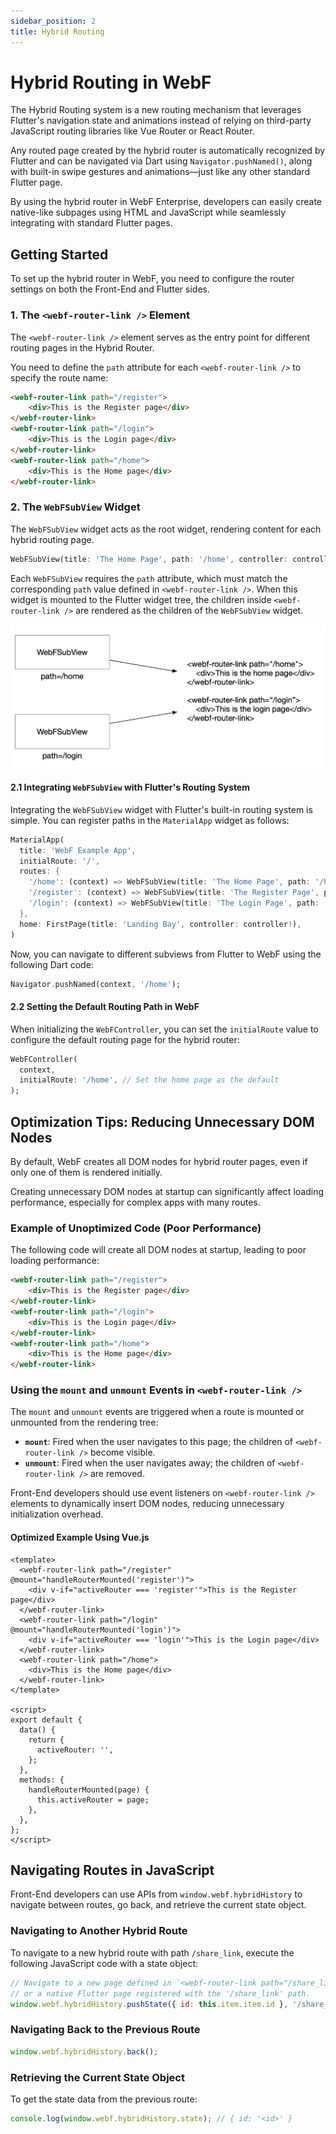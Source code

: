 ```yaml
---
sidebar_position: 2
title: Hybrid Routing
---
```


# Hybrid Routing in WebF

The Hybrid Routing system is a new routing mechanism that leverages Flutter's navigation state and animations instead of relying on third-party JavaScript routing libraries like Vue Router or React Router.

Any routed page created by the hybrid router is automatically recognized by Flutter and can be navigated via Dart using `Navigator.pushNamed()`, along with built-in swipe gestures and animations—just like any other standard Flutter page.

By using the hybrid router in WebF Enterprise, developers can easily create native-like subpages using HTML and JavaScript while seamlessly integrating with standard Flutter pages.

## Getting Started

To set up the hybrid router in WebF, you need to configure the router settings on both the Front-End and Flutter sides.

### 1. The `<webf-router-link />` Element

The `<webf-router-link />` element serves as the entry point for different routing pages in the Hybrid Router.

You need to define the `path` attribute for each `<webf-router-link />` to specify the route name:

```html
<webf-router-link path="/register">
    <div>This is the Register page</div>
</webf-router-link>
<webf-router-link path="/login">
    <div>This is the Login page</div>
</webf-router-link>
<webf-router-link path="/home">
    <div>This is the Home page</div>
</webf-router-link>
```

### 2. The `WebFSubView` Widget

The `WebFSubView` widget acts as the root widget, rendering content for each hybrid routing page.

```dart
WebFSubView(title: 'The Home Page', path: '/home', controller: controller!)
```

Each `WebFSubView` requires the `path` attribute, which must match the corresponding `path` value defined in `<webf-router-link />`. When this widget is mounted to the Flutter widget tree, the children inside `<webf-router-link />` are rendered as the children of the `WebFSubView` widget.

![img](./imgs/hybrid-router-link.png)

#### 2.1 Integrating `WebFSubView` with Flutter's Routing System

Integrating the `WebFSubView` widget with Flutter's built-in routing system is simple. You can register paths in the `MaterialApp` widget as follows:

```dart
MaterialApp(
  title: 'WebF Example App',
  initialRoute: '/',
  routes: {
    '/home': (context) => WebFSubView(title: 'The Home Page', path: '/home', controller: controller!),
    '/register': (context) => WebFSubView(title: 'The Register Page', path: '/register', controller: controller!),
    '/login': (context) => WebFSubView(title: 'The Login Page', path: '/login', controller: controller!),
  },
  home: FirstPage(title: 'Landing Bay', controller: controller!),
)
```

Now, you can navigate to different subviews from Flutter to WebF using the following Dart code:

```dart
Navigator.pushNamed(context, '/home');
```

#### 2.2 Setting the Default Routing Path in WebF

When initializing the `WebFController`, you can set the `initialRoute` value to configure the default routing page for the hybrid router:

```dart
WebFController(
  context,
  initialRoute: '/home', // Set the home page as the default
);
```

## Optimization Tips: Reducing Unnecessary DOM Nodes

By default, WebF creates all DOM nodes for hybrid router pages, even if only one of them is rendered initially.

Creating unnecessary DOM nodes at startup can significantly affect loading performance, especially for complex apps with many routes.

### **Example of Unoptimized Code (Poor Performance)**

The following code will create all DOM nodes at startup, leading to poor loading performance:

```html
<webf-router-link path="/register">
    <div>This is the Register page</div>
</webf-router-link>
<webf-router-link path="/login">
    <div>This is the Login page</div>
</webf-router-link>
<webf-router-link path="/home">
    <div>This is the Home page</div>
</webf-router-link>
```

### Using the `mount` and `unmount` Events in `<webf-router-link />`

The `mount` and `unmount` events are triggered when a route is mounted or unmounted from the rendering tree:

- **`mount`**: Fired when the user navigates to this page; the children of `<webf-router-link />` become visible.
- **`unmount`**: Fired when the user navigates away; the children of `<webf-router-link />` are removed.

Front-End developers should use event listeners on `<webf-router-link />` elements to dynamically insert DOM nodes, reducing unnecessary initialization overhead.

#### **Optimized Example Using Vue.js**

```vue
<template>
  <webf-router-link path="/register" @mount="handleRouterMounted('register')">
    <div v-if="activeRouter === 'register'">This is the Register page</div>
  </webf-router-link>
  <webf-router-link path="/login" @mount="handleRouterMounted('login')">
    <div v-if="activeRouter === 'login'">This is the Login page</div>
  </webf-router-link>
  <webf-router-link path="/home">
    <div>This is the Home page</div>
  </webf-router-link>
</template>

<script>
export default {
  data() {
    return {
      activeRouter: '',
    };
  },
  methods: {
    handleRouterMounted(page) {
      this.activeRouter = page;
    },
  },
};
</script>
```

## Navigating Routes in JavaScript

Front-End developers can use APIs from `window.webf.hybridHistory` to navigate between routes, go back, and retrieve the current state object.

### **Navigating to Another Hybrid Route**

To navigate to a new hybrid route with path `/share_link`, execute the following JavaScript code with a state object:

```javascript
// Navigate to a new page defined in `<webf-router-link path="/share_link" />`
// or a native Flutter page registered with the '/share_link' path.
window.webf.hybridHistory.pushState({ id: this.item.item.id }, '/share_link');
```

### **Navigating Back to the Previous Route**

```javascript
window.webf.hybridHistory.back();
```

### **Retrieving the Current State Object**

To get the state data from the previous route:

```javascript
console.log(window.webf.hybridHistory.state); // { id: '<id>' }
```